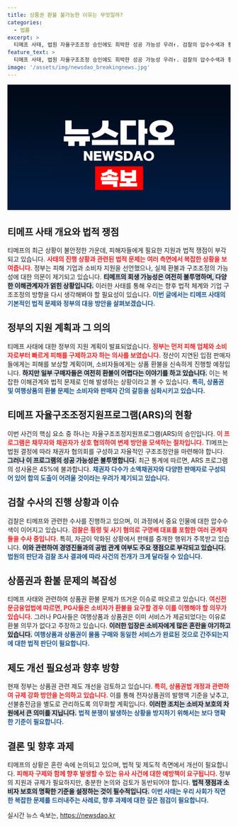 ```yaml
---
title: 상품권 환불 불가능한 이유는 무엇일까?
categories:
  - 법률
excerpt: >
  티메프 사태, 법원 자율구조조정 승인에도 희박한 성공 가능성 우려↑. 검찰의 압수수색과 횡령, 사기 혐의 속 채권자 협의회 구성 어려울 듯. 소비자 환불은 여전히 미제, 정부는 제도 개선에 나서겠다고 밝혀.
feature_text: >
  티메프 사태, 법원 자율구조조정 승인에도 희박한 성공 가능성 우려↑. 검찰의 압수수색과 횡령, 사기 혐의 속 채권자 협의회 구성 어려울 듯. 소비자 환불은 여전히 미제, 정부는 제도 개선에 나서겠다고 밝혀.
image: '/assets/img/newsdao_breakingnews.jpg'
---
```


<p><img src="/assets/img/newsdao_breakingnews.jpg" alt="cryptoinkorea 속보" /></p>

<h2 data-ke-size="size26">티메프 사태 개요와 법적 쟁점</h2>

<p data-ke-size="size16"></p> 

<p>티메프의 최근 상황이 불안정한 가운데, 피해자들에게 필요한 지원과 법적 쟁점이 부각되고 있습니다. <b><span style="color: #ee2323;">사태의 진행 상황과 관련된 법적 문제는 여러 측면에서 복잡한 상황을 보여줍니다.</span></b> 정부는 피해 기업과 소비자 지원을 선언했으나, 실제 환불과 구조조정의 가능성에 대한 의문이 제기되고 있습니다. <b><span style="background-color: #21538527;">티메프의 회생 가능성은 여전히 불투명하며, 다양한 이해관계자가 얽힌 상황입니다.</span></b> 이러한 사태를 통해 우리는 향후 법적 체계와 기업 구조조정의 방향을 다시 생각해봐야 할 필요성이 있습니다. <b><span style="color: #1a5490;">이번 글에서는 티메프 사태의 기본적인 법적 문제와 정부의 대응 방안을 살펴보겠습니다.</span></b></p>

<p data-ke-size="size16"></p>

<h2 data-ke-size="size26">정부의 지원 계획과 그 의의</h2>

<p data-ke-size="size16"></p>

<p>티메프 사태에 대한 정부의 지원 계획이 발표되었습니다. <b><span style="color: #ee2323;">정부는 먼저 피해 업체와 소비자로부터 빠르게 피해를 구제하고자 하는 의사를 보였습니다.</span></b> 정산이 지연된 입점 판매자들에게는 피해를 보상할 계획이며, 소비자들에게는 상품 환불을 신속하게 진행할 예정입니다. <b><span style="background-color: #21538527;">하지만 일부 구매자들은 여전히 환불이 어렵다는 이야기를 하고 있습니다.</span></b> 이는 복잡한 이해관계와 법적 문제로 인해 발생하는 상황이라고 볼 수 있습니다. <b><span style="color: #1a5490;">특히, 상품권 및 여행상품의 환불 문제는 소비자와 판매자 간의 갈등을 심화시키고 있습니다.</span></b></p>

<p data-ke-size="size16"></p>

<h2 data-ke-size="size26">티메프 자율구조조정지원프로그램(ARS)의 현황</h2>

<p data-ke-size="size16"></p>

<p>이번 사건의 핵심 요소 중 하나는 자율구조조정지원프로그램(ARS)의 승인입니다. <b><span style="color: #ee2323;">이 프로그램은 채무자와 채권자가 상호 협의하여 변제 방안을 모색하는 절차입니다.</span></b> TI메프는 법원 결정에 따라 채권자 협의회를 구성하고 자율적인 구조조정안을 마련해야 합니다. <b><span style="background-color: #21538527;">그러나 이 프로그램의 성공 가능성은 불투명합니다.</span></b> 최근 통계에 따르면, ARS 프로그램의 성사율은 45%에 불과합니다. <b><span style="color: #1a5490;">채권자 다수가 소액채권자와 다양한 판매자로 구성되어 있어 합의 도출이 어려울 것이라는 우려가 제기되고 있습니다.</span></b></p>

<p data-ke-size="size16"></p>

<h2 data-ke-size="size26">검찰 수사의 진행 상황과 이슈</h2>

<p data-ke-size="size16"></p>

<p>검찰은 티메프와 관련한 수사를 진행하고 있으며, 이 과정에서 중요 인물에 대한 압수수색이 이어지고 있습니다. <b><span style="color: #ee2323;">검찰은 횡령 및 사기 혐의로 구영배 대표를 포함한 여러 관계자들을 수사 중입니다.</span></b> 특히, 자금이 악화된 상황에서 판매를 중개한 행위가 주목받고 있습니다. <b><span style="background-color: #21538527;">이와 관련하여 경영진들과의 공범 관계 여부도 주요 쟁점으로 부각되고 있습니다.</span></b> <b><span style="color: #1a5490;">법원의 판단과 검찰 조사 결과에 따라 사건의 전개가 크게 달라질 수 있습니다.</span></b></p>

<p data-ke-size="size16"></p>

<h2 data-ke-size="size26">상품권과 환불 문제의 복잡성</h2>

<p data-ke-size="size16"></p>

<p>티메프 사태와 관련하여 상품권 환불 문제가 뜨거운 이슈로 떠오르고 있습니다. <b><span style="color: #ee2323;">여신전문금융업법에 따르면, PG사들은 소비자가 환불을 요구할 경우 이를 이행해야 할 의무가 있습니다.</span></b> 그러나 PG사들은 여행상품과 상품권은 이미 서비스가 제공되었다는 이유로 환불 의무가 없다고 주장하고 있습니다. <b><span style="background-color: #21538527;">이러한 입장은 소비자에게 많은 혼란을 야기하고 있습니다.</span></b> <b><span style="color: #1a5490;">여행상품과 상품권이 물품 구매와 동일한 서비스가 완료된 것으로 간주되는지에 대한 법적 판단이 필요합니다.</span></b></p>

<p data-ke-size="size16"></p>

<h2 data-ke-size="size26">제도 개선 필요성과 향후 방향</h2>

<p data-ke-size="size16"></p>

<p>현재 정부는 상품권 관련 제도 개선을 검토하고 있습니다. <b><span style="color: #ee2323;">특히, 상품권법 개정과 관련하여 규제 강화 방안을 논의하고 있습니다.</span></b> 이를 통해 전자상품권의 발행액 기준을 낮추고, 선불충전금을 별도로 관리하도록 의무화할 계획입니다. <b><span style="background-color: #21538527;">이러한 조치는 소비자 보호의 차원에서 큰 의미를 지닙니다.</span></b> <b><span style="color: #1a5490;">법적 분쟁이 발생하는 상황을 방지하기 위해서는 보다 명확한 기준이 필요합니다.</span></b></p>

<p data-ke-size="size16"></p>

<h2 data-ke-size="size26">결론 및 향후 과제</h2>

<p data-ke-size="size16"></p>

<p>티메프의 상황은 혼란 속에 논의되고 있으며, 법적 및 제도적 측면에서 개선이 필요합니다. <b><span style="color: #ee2323;">피해자 구제와 함께 향후 발생할 수 있는 유사 사건에 대한 예방책이 요구됩니다.</span></b> 정부의 지원과 규제가 필요하지만, 충분한 논의와 검토가 동반되어야 합니다. <b><span style="background-color: #21538527;">법적 쟁점과 소비자 보호의 명확한 기준을 설정하는 것이 필수적입니다.</span></b> <b><span style="color: #1a5490;">이번 사태는 우리 사회가 직면한 복잡한 문제를 드러내주는 사례로, 향후 과제에 대한 깊은 점검이 필요합니다.</span></b></p>

<p data-ke-size="size16"></p>
실시간 뉴스 속보는, <a href="https://newsdao.kr" rel="dofollow">https://newsdao.kr</a>


